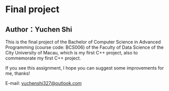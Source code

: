 # Final project
## Author：Yuchen Shi

This is the final project of the Bachelor of Computer Science in Advanced Programming (course code: BCS006) of the Faculty of Data Science of the City University of Macau, which is my first C++ project, also to commemorate my first C++ project.

If you see this assignment, I hope you can suggest some improvements for me, thanks!

E-mail: yuchenshi327@outlook.com


